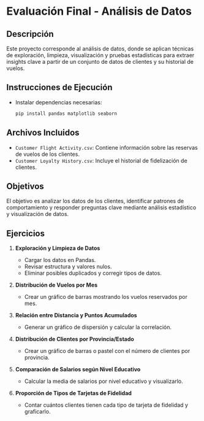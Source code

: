 # Evaluación Final - Análisis de Datos

## Descripción
Este proyecto corresponde al análisis de datos, donde se aplican técnicas de exploración, limpieza, visualización y pruebas estadísticas para extraer insights clave a partir de un conjunto de datos de clientes y su historial de vuelos.

## Instrucciones de Ejecución
- Instalar dependencias necesarias:
   ```bash
   pip install pandas matplotlib seaborn 
   ```

## Archivos Incluidos
- `Customer Flight Activity.csv`: Contiene información sobre las reservas de vuelos de los clientes.
- `Customer Loyalty History.csv`: Incluye el historial de fidelización de clientes.

## Objetivos
El objetivo es analizar los datos de los clientes, identificar patrones de comportamiento y responder preguntas clave mediante análisis estadístico y visualización de datos.

## Ejercicios
1. **Exploración y Limpieza de Datos**
   - Cargar los datos en Pandas.
   - Revisar estructura y valores nulos.
   - Eliminar posibles duplicados y corregir tipos de datos.

2. **Distribución de Vuelos por Mes**
   - Crear un gráfico de barras mostrando los vuelos reservados por mes.

3. **Relación entre Distancia y Puntos Acumulados**
   - Generar un gráfico de dispersión y calcular la correlación.

4. **Distribución de Clientes por Provincia/Estado**
   - Crear un gráfico de barras o pastel con el número de clientes por provincia.

5. **Comparación de Salarios según Nivel Educativo**
   - Calcular la media de salarios por nivel educativo y visualizarlo.

6. **Proporción de Tipos de Tarjetas de Fidelidad**
   - Contar cuántos clientes tienen cada tipo de tarjeta de fidelidad y graficarlo.